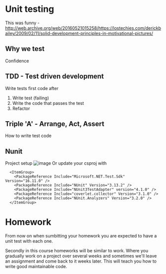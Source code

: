 # Unit testing
This was funny - http://web.archive.org/web/20160521015258/https://lostechies.com/derickbailey/2009/02/11/solid-development-principles-in-motivational-pictures/

## Why we test
Confidence


## TDD - Test driven development
Write tests first code after

1. Write test (failing)
2. Write the code that passes the test
3. Refactor


## Triple 'A' - Arrange, Act, Assert
How to write test code

## Nunit
Project setup
![image](https://user-images.githubusercontent.com/63453969/182658297-e364890f-de66-4439-8199-c5a4660462aa.png)
Or update your csproj with
```
  <ItemGroup>
    <PackageReference Include="Microsoft.NET.Test.Sdk" Version="16.11.0" />
    <PackageReference Include="NUnit" Version="3.13.2" />
    <PackageReference Include="NUnit3TestAdapter" version="4.1.0" />
    <PackageReference Include="coverlet.collector" Version="3.1.0" />
    <PackageReference Include="NUnit.Analyzers" Version="3.2.0" />
  </ItemGroup>
```


# Homework
From now on when sumbitting your homework you are expected to have a unit test with each one.

Secondly in this course homeworks will be similar to work. Where you gradually work on a project over several weeks and sometimes we'll leave an assignment and come back to it weeks later. This will teach you how to write good maintainable code.
